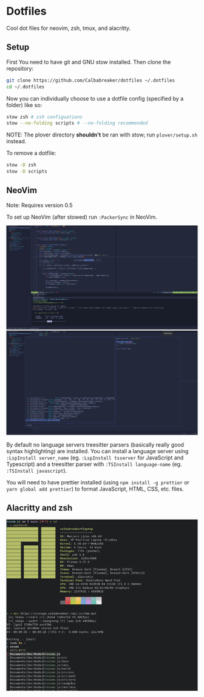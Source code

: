 # Dotfiles

Cool dot files for neovim, zsh, tmux, and alacritty.

## Setup

First You need to have git and GNU stow installed.
Then clone the repository:

```sh
git clone https://github.com/Calbabreaker/dotfiles ~/.dotfiles
cd ~/.dotfiles
```

Now you can individually choose to use a dotfile config (specified by a folder) like so:

```sh
stow zsh # zsh configuations
stow --no-folding scripts # --no-folding recommended
```

NOTE: The plover directory **shouldn't** be ran with stow; run `plover/setup.sh` instead.

To remove a dotfile:

```sh
stow -D zsh
stow -D scripts
```

## NeoVim

Note: Requires version 0.5

To set up NeoVim (after stowed) run `:PackerSync` in NeoVim.

![nvim-screenshot0](./.github/nvim-screenshot0.png)
![nvim-screenshot1](./.github/nvim-screenshot1.png)

By default no language servers treesitter parsers (basically really good syntax
highlighting) are installed. You can install a language server using
`:LspInstall server_name` (eg. `:LspInstall tsserver` for JavaScript and
Typescript) and a treesitter parser with `:TSInstall language-name` (eg.
`:TSInstall javascript`).

You will need to have prettier installed (using `npm install -g prettier` or
`yarn global add prettier`) to format JavaScript, HTML, CSS, etc. files.

## Alacritty and zsh

![zsh-screenshot0](./.github/zsh-screenshot0.png)

